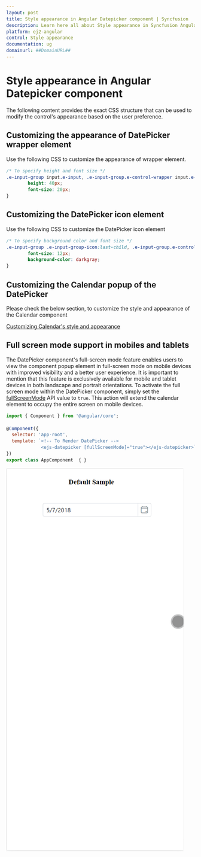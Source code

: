 ```yaml
---
layout: post
title: Style appearance in Angular Datepicker component | Syncfusion
description: Learn here all about Style appearance in Syncfusion Angular Datepicker component of Syncfusion Essential JS 2 and more.
platform: ej2-angular
control: Style appearance 
documentation: ug
domainurl: ##DomainURL##
---
```


# Style appearance in Angular Datepicker component

The following content provides the exact CSS structure that can be used to modify the control's appearance based on the user preference.

## Customizing the appearance of DatePicker wrapper element

Use the following CSS to customize the appearance of wrapper element.

```css
/* To specify height and font size */
.e-input-group input.e-input, .e-input-group.e-control-wrapper input.e-input {
        height: 40px;
        font-size: 20px;
}
```

## Customizing the DatePicker icon element

Use the following CSS to customize the DatePicker icon element

```css
/* To specify background color and font size */
.e-input-group .e-input-group-icon:last-child, .e-input-group.e-control-wrapper .e-input-group-icon:last-child {
        font-size: 12px;
        background-color: darkgray;
}
```

## Customizing the Calendar popup of the DatePicker

Please check the below section, to customize the style and appearance of the Calendar component

[Customizing Calendar's style and appearance](../calendar/style-appearance/)

## Full screen mode support in mobiles and tablets

The DatePicker component's full-screen mode feature enables users to view the component popup element in full-screen mode on mobile devices with improved visibility and a better user experience. It is important to mention that this feature is exclusively available for mobile and tablet devices in both landscape and portrait orientations. To activate the full screen mode within the DatePicker component, simply set the [fullScreenMode](https://ej2.syncfusion.com/angular/documentation/api/datepicker#fullScreenMode) API value to `true`. This action will extend the calendar element to occupy the entire screen on mobile devices.

```javascript
import { Component } from '@angular/core';

@Component({
  selector: 'app-root',
  template: `<!-- To Render DatePicker -->
             <ejs-datepicker [fullScreenMode]="true"></ejs-datepicker>`
})
export class AppComponent  { }
```

![DatePickerFullScreen](../images/DatePickerFullScreen.gif)